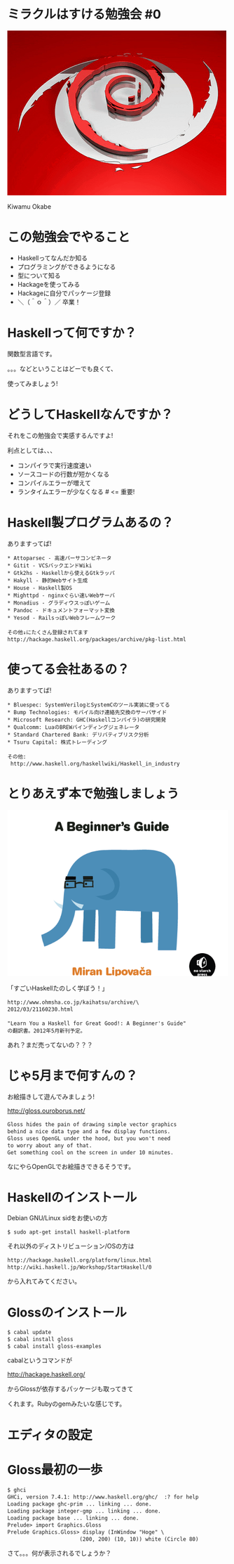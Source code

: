 # ミラクルはすける勉強会 #0
![background](debian.png)

Kiwamu Okabe

# この勉強会でやること

* Haskellってなんだか知る
* プログラミングができるようになる
* 型について知る
* Hackageを使ってみる
* Hackageに自分でパッケージ登録
* ＼（＾ｏ＾）／ 卒業！

# Haskellって何ですか？

関数型言語です。

。。。などということはどーでも良くて、

使ってみましょう!

# どうしてHaskellなんですか？

それをこの勉強会で実感するんですよ!

利点としては、、、

* コンパイラで実行速度速い
* ソースコードの行数が短かくなる
* コンパイルエラーが増えて
* ランタイムエラーが少なくなる # <= 重要!

# Haskell製プログラムあるの？

ありますってば!

~~~
* Attoparsec - 高速パーサコンビネータ
* Gitit - VCSバックエンドWiki
* Gtk2hs - Haskellから使えるGtkラッパ
* Hakyll - 静的Webサイト生成
* House - Haskell製OS
* Mighttpd - nginxぐらい速いWebサーバ
* Monadius - グラディウスっぽいゲーム
* Pandoc - ドキュメントフォーマット変換
* Yesod - RailsっぽいWebフレームワーク

その他↓にたくさん登録されてます
http://hackage.haskell.org/packages/archive/pkg-list.html
~~~

# 使ってる会社あるの？

ありますってば!

~~~
* Bluespec: SystemVerilogとSystemCのツール実装に使ってる
* Bump Technologies: モバイル向け連絡先交換のサーバサイド
* Microsoft Research: GHC(Haskellコンパイラ)の研究開発
* Qualcomm: LuaのBREWバインディングジェネレータ
* Standard Chartered Bank: デリバティブリスク分析
* Tsuru Capital: 株式トレーディング

その他:
 http://www.haskell.org/haskellwiki/Haskell_in_industry
~~~

# とりあえず本で勉強しましょう

![background](learnyou.png)

「すごいHaskellたのしく学ぼう！」

~~~
http://www.ohmsha.co.jp/kaihatsu/archive/\
2012/03/21160230.html

"Learn You a Haskell for Great Good!: A Beginner's Guide"
の翻訳書。2012年5月新刊予定。
~~~

あれ？まだ売ってないの？？？

# じゃ5月まで何すんの？

お絵描きして遊んでみましょう!

http://gloss.ouroborus.net/

~~~
Gloss hides the pain of drawing simple vector graphics
behind a nice data type and a few display functions.
Gloss uses OpenGL under the hood, but you won't need
to worry about any of that.
Get something cool on the screen in under 10 minutes.
~~~

なにやらOpenGLでお絵描きできるそうです。

# Haskellのインストール

Debian GNU/Linux sidをお使いの方

~~~
$ sudo apt-get install haskell-platform
~~~

それ以外のディストリビューション/OSの方は

~~~
http://hackage.haskell.org/platform/linux.html
http://wiki.haskell.jp/Workshop/StartHaskell/0
~~~

から入れてみてください。

# Glossのインストール

~~~
$ cabal update
$ cabal install gloss
$ cabal install gloss-examples
~~~

cabalというコマンドが

http://hackage.haskell.org/

からGlossが依存するパッケージも取ってきて

くれます。Rubyのgemみたいな感じです。

# エディタの設定

# Gloss最初の一歩

~~~
$ ghci
GHCi, version 7.4.1: http://www.haskell.org/ghc/  :? for help
Loading package ghc-prim ... linking ... done.
Loading package integer-gmp ... linking ... done.
Loading package base ... linking ... done.
Prelude> import Graphics.Gloss
Prelude Graphics.Gloss> display (InWindow "Hoge" \
                       (200, 200) (10, 10)) white (Circle 80)
~~~

さて。。。何が表示されるでしょうか？
